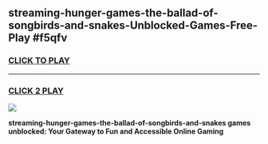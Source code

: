 
## streaming-hunger-games-the-ballad-of-songbirds-and-snakes-Unblocked-Games-Free-Play #f5qfv
<h3>
<a href="https://us.freeplayer.one?title=streaming-hunger-games-the-ballad-of-songbirds-and-snakes&ref=9M">CLICK TO PLAY</a></h3>
<hr>

<h3>
<a href="https://us.freeplayer.one?title=streaming-hunger-games-the-ballad-of-songbirds-and-snakes&ref=9M">CLICK 2 PLAY</a>
  
</h3>

<a href="https://us.freeplayer.one?title=streaming-hunger-games-the-ballad-of-songbirds-and-snakes&ref=9M"><img src="https://clearcache.store/games.png"></a>


**streaming-hunger-games-the-ballad-of-songbirds-and-snakes games unblocked: Your Gateway to Fun and Accessible Online Gaming**
